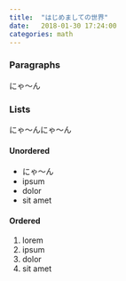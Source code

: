```yaml
---
title:  "はじめましての世界"
date:   2018-01-30 17:24:00
categories: math
---
```


### Paragraphs
にゃ〜ん

### Lists
にゃ〜んにゃ〜ん


#### Unordered

 * にゃ〜ん
 * ipsum
 * dolor
 * sit amet

#### Ordered

1. lorem
2. ipsum
3. dolor
4. sit amet
